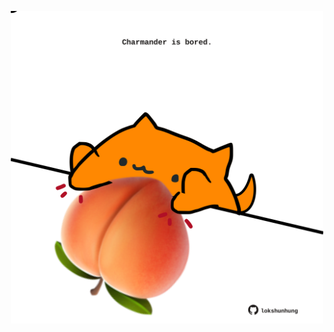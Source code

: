 <!-- built at 23/09/2025, 10:00:30 UTC -->
<p align="center">
  <img width="500" height="500" src="./ReadmeImage.svg">
</p>
